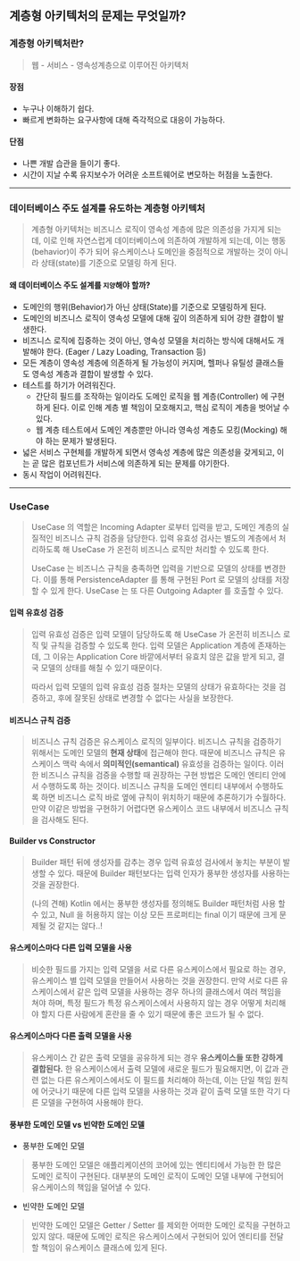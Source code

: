 ## 계층형 아키텍처의 문제는 무엇일까?

### 계층형 아키텍처란?

> 웹 - 서비스 - 영속성계층으로 이루어진 아키텍처

#### 장점

- 누구나 이해하기 쉽다.
- 빠르게 변화하는 요구사항에 대해 즉각적으로 대응이 가능하다.

#### 단점

- 나쁜 개발 습관을 들이기 좋다.
- 시간이 지날 수록 유지보수가 어려운 소프트웨어로 변모하는 허점을 노출한다.

---

### 데이터베이스 주도 설계를 유도하는 계층형 아키텍처

> 계층형 아키텍처는 비즈니스 로직이 영속성 계층에 많은 의존성을 가지게 되는데,
> 이로 인해 자연스럽게 데이터베이스에 의존하여 개발하게 되는데, 이는 행동(behavior)이 주가 되어
> 유스케이스나 도메인을 중점적으로 개발하는 것이 아니라 상태(state)를 기준으로
> 모델링 하게 된다.

#### 왜 데이터베이스 주도 설계를 `지양`해야 할까?

- 도메인의 행위(Behavior)가 아닌 상태(State)를 기준으로 모델링하게 된다.
- 도메인의 비즈니스 로직이 영속성 모델에 대해 깊이 의존하게 되어 강한 결합이 발생한다.
- 비즈니스 로직에 집중하는 것이 아닌, 영속성 모델을 처리하는 방식에 대해서도 개발해야 한다. (Eager / Lazy Loading, Transaction 등)
- 모든 계층이 영속성 계층에 의존하게 될 가능성이 커지며, 헬퍼나 유틸성 클래스들도 영속성 계층과 결합이 발생할 수 있다.
- 테스트를 하기가 어려워진다.
    - 간단히 필드를 조작하는 일이라도 도메인 로직을 웹 계층(Controller) 에 구현하게 된다. 이로 인해 계층 별 책임이 모호해지고, 핵심 로직이 계층을 벗어날 수 있다.
    - 웹 계층 테스트에서 도메인 계층뿐만 아니라 영속성 계층도 모킹(Mocking) 해야 하는 문제가 발생된다.
- 넓은 서비스 구현체를 개발하게 되면서 영속성 계층에 많은 의존성을 갖게되고, 이는 곧 많은 컴포넌트가 서비스에 의존하게 되는 문제를 야기한다.
- 동시 작업이 어려워진다.

---

### UseCase

> UseCase 의 역할은 Incoming Adapter 로부터 입력을 받고,
> 도메인 계층의 실질적인 비즈니스 규칙 검증을 담당한다.
> 입력 유효성 검사는 별도의 계층에서 처리하도록 해 UseCase 가 온전히 비즈니스 로직만 처리할 수 있도록 한다.
>
> UseCase 는 비즈니스 규칙을 충족하면 입력을 기반으로 모델의 상태를 변경한다.
> 이를 통해 PersistenceAdapter 를 통해 구현된 Port 로 모델의 상태를 저장할 수 있게 한다.
> UseCase 는 또 다른 Outgoing Adapter 를 호출할 수 있다.

#### 입력 유효성 검증

> 입력 유효성 검증은 입력 모델이 담당하도록 해 UseCase 가 온전히 비즈니스 로직 및 규칙을 검증할 수 있도록 한다.
> 입력 모델은 Application 계층에 존재하는데, 그 이유는 Application Core 바깥에서부터 유효치 않은 값을 받게 되고,
> 결국 모델의 상태를 해칠 수 있기 때문이다.
>
> 따라서 입력 모델의 입력 유효성 검증 절차는 모델의 상태가 유효하다는 것을 검증하고,
> 후에 잘못된 상태로 변경할 수 없다는 사실을 보장한다.

#### 비즈니스 규칙 검증

> 비즈니스 규칙 검증은 유스케이스 로직의 일부이다.
> 비즈니스 규칙을 검증하기 위해서는 도메인 모델의 **현재 상태**에 접근해야 한다.
> 때문에 비즈니스 규칙은 유스케이스 맥락 속에서 **의미적인(semantical)** 유효성을 검증하는 일이다.
> 이러한 비즈니스 규칙을 검증을 수행할 때 권장하는 구현 방법은 도메인 엔티티 안에서 수행하도록 하는 것이다.
> 비즈니스 규칙을 도메인 엔티티 내부에서 수행하도록 하면 비즈니스 로직 바로 옆에 규칙이 위치하기 때문에 추론하기가 수월하다.
> 만약 이같은 방법을 구현하기 어렵다면 유스케이스 코드 내부에서 비즈니스 규칙을 검사해도 된다.

#### Builder vs Constructor

> Builder 패턴 뒤에 생성자를 감추는 경우 입력 유효성 검사에서 놓치는 부분이 발생할 수 있다.
> 때문에 Builder 패턴보다는 입력 인자가 풍부한 생성자를 사용하는 것을 권장한다.
>
> (나의 견해)
> Kotlin 에서는 풍부한 생성자를 정의해도 Builder 패턴처럼 사용 할 수 있고, Null 을 허용하지 않는 이상
> 모든 프로퍼티는 final 이기 때문에 크게 문제될 것 같지는 않다..!

#### 유스케이스마다 다른 입력 모델을 사용

> 비슷한 필드를 가지는 입력 모델을 서로 다른 유스케이스에서 필요로 하는 경우,
> 유스케이스 별 입력 모델을 만들어서 사용하는 것을 권장한디.
> 만약 서로 다른 유스케이스에서 같은 입력 모델을 사용하는 경우 하나의 클래스에서 여러 책임을 쳐야 하며,
> 특정 필드가 특정 유스케이스에서 사용하지 않는 경우 어떻게 처리해야 할지 다른 사람에게 혼란을 줄 수 있기 때문에
> 좋은 코드가 될 수 없다.

#### 유스케이스마다 다른 출력 모델을 사용

> 유스케이스 간 같은 출력 모델을 공유하게 되는 경우 **유스케이스들 또한 강하게 결합된다.**
> 한 유스케이스에서 출력 모델에 새로운 필드가 필요해지면, 이 값과 관련 없는 다른 유스케이스에서도 이 필드를 처리해야 하는데,
> 이는 단일 책임 원칙에 어긋나기 때문에 다른 입력 모델을 사용하는 것과 같이 출력 모델 또한 각기 다른 모델을 구현하여 사용해야 한다.

#### 풍부한 도메인 모델 vs 빈약한 도메인 모델

- 풍부한 도메인 모델

> 풍부한 도메인 모델은 애플리케이션의 코어에 있는 엔티티에서 가능한 한 많은 도메인 로직이 구현된다.
> 대부분의 도메인 로직이 도메인 모델 내부에 구현되어 유스케이스의 책임을 덜어낼 수 있다.

- 빈약한 도메인 모델

> 빈약한 도메인 모델은 Getter / Setter 를 제외한 어떠한 도메인 로직을 구현하고 있지 않다.
> 때문에 도메인 로직은 유스케이스에서 구현되어 있어 엔티티를 전달할 책임이 유스케이스 클래스에 있게 된다.
